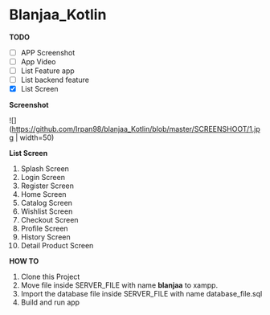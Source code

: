 # Blanjaa_Kotlin


**TODO**

- [ ] APP Screenshot
- [ ] App Video
- [ ] List Feature app
- [ ] List backend feature
- [x] List Screen

**Screenshot**


![](https://github.com/Irpan98/blanjaa_Kotlin/blob/master/SCREENSHOOT/1.jpg | width=50)

**List Screen**

1. Splash Screen
2. Login Screen
3. Register Screen
4. Home Screen
5. Catalog Screen
6. Wishlist Screen
7. Checkout Screen
8. Profile Screen
9. History Screen
10. Detail Product Screen

**HOW TO**

1. Clone this Project
2. Move file inside SERVER_FILE with name **blanjaa** to xampp.
3. Import the database file inside SERVER_FILE with name database_file.sql
4. Build and run app